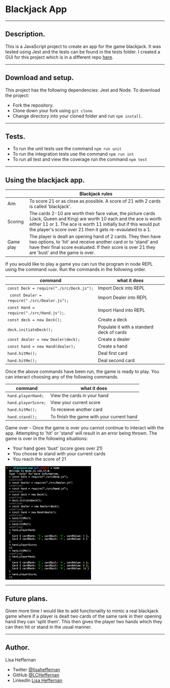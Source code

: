 # Blackjack App
___
## Description.
This is a JavaScript project to create an app for the game blackjack. It was tested using Jest and the tests can be found in the tests folder. I created a GUI for this project which is in a different repo [here](https://github.com/LCHeffernan/blackjack-gui).

___
## Download and setup.
This project has the following dependencies: Jest and Node. To download the project:
* Fork the repository.
* Clone down your fork using ```git clone```.
* Change directory into your cloned folder and run ``` npm install ```.

___
## Tests.
* To run the unit tests use the command ```npm run unit```
* To run the integration tests use the command ```npm run int```
* To run all test and view the coverage run the command ```npm test```

___
## Using the blackjack app.


|  | Blackjack rules |
| ------ | ------ |
|Aim|To score 21 or as close as possible. A score of 21 with 2 cards is called 'blackjack'.|
|Scoring|The cards 2-10 are worth their face value, the picture cards (Jack, Queen and King) are worth 10 each and the ace is worth either 11 or 1. The ace is worth 11 initially but if this would put the player's score over 21 then it gets re-evaulated to a 1.|
|Game play|The player is dealt an opening hand of 2 cards. They then have two options, to 'hit' and receive another card or to 'stand' and have their final score evaluated. If their score is over 21 they are 'bust' and the game is over.|

If you would like to play a game you can run the program in node REPL using the command ```node```. Run the commands in the following order.

|command|what it does|
|------|------|
|```const Deck = require("./src/Deck.js");```|Import Deck into REPL|
|``` const Dealer = require("./src/Dealer.js");```|Import Dealer into REPL|
|```const Hand = require("./src/Hand.js");```.|Import Hand into REPL|
|```const deck = new Deck();```|Create a deck|
|```deck.initiateDeck();```|Populate it with a standard deck of cards|
|```const dealer = new Dealer(deck);```|Create a dealer|
|```const hand = new Hand(dealer);```|Create a hand|
|```hand.hitMe();```|Deal first card|
|```hand.hitMe();```|Deal second card|

Once the above commands have been run, the game is ready to play. You can interact choosing any of the following commands.

|command|what it does|
|------|------|
|```hand.playerHand;```|View the cards in your hand|
|```hand.playerScore;```|View your current score|
|```hand.hitMe();```|To receieve another card|
|```hand.stand();```|To finish the game with your current hand|

Game over - Once the game is over you cannot continue to interact with the app. Attempting to 'hit' or 'stand' will result in an error being thrown. The game is over in the following situations:
* Your hand goes 'bust' (score goes over 21)
* You choose to stand with your current cards
* You reach the score of 21
<img src="/images/Screenshot-REPL.png" width="271" height="359" alt="Screenshot of app being used in node REPL" title="App being used in node REPL"/>

___
## Future plans.
Given more time I would like to add functionality to mimic a real blackjack game where if a player is dealt two cards of the same rank in their opening hand they can 'split them'. This then gives the player two hands which they can then hit or stand in the usual manner.
___
## Author.
Lisa Heffernan

* Twitter [@Iisaheffernan](https://twitter.com/Iisaheffernan)
* GitHub [@LCHeffernan](https://github.com/LCHeffernan)
* LinkedIn [Lisa Heffernan](https://www.linkedin.com/in/lisa-heffernan-54b61312a)